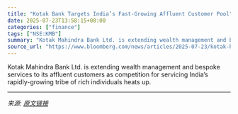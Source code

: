 ```yaml
---
title: "Kotak Bank Targets India’s Fast-Growing Affluent Customer Pool"
date: 2025-07-23T13:58:15+08:00
categories: ["finance"]
tags: ["NSE:KMB"]
summary: "Kotak Mahindra Bank Ltd. is extending wealth management and bespoke services to its affluent customers as competition for servicing India’s rapidly-growing tribe of rich individuals heats up."
source_url: "https://www.bloomberg.com/news/articles/2025-07-23/kotak-bank-targets-india-s-fast-growing-affluent-customer-pool"
---
```


Kotak Mahindra Bank Ltd. is extending wealth management and bespoke services to its affluent customers as competition for servicing India’s rapidly-growing tribe of rich individuals heats up.

---

*来源: [原文链接](https://www.bloomberg.com/news/articles/2025-07-23/kotak-bank-targets-india-s-fast-growing-affluent-customer-pool)*
